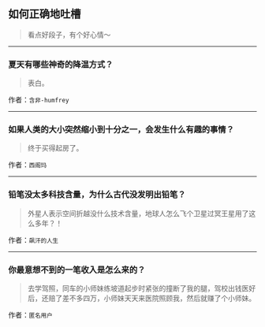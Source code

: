 ## 如何正确地吐槽

> 看点好段子，有个好心情～


 
---

### 夏天有哪些神奇的降温方式？

> 表白。


作者：`含非-humfrey`

---

### 如果人类的大小突然缩小到十分之一，会发生什么有趣的事情？

> 终于买得起房了。


作者：`西阁玛`

---

### 铅笔没太多科技含量，为什么古代没发明出铅笔？

> 外星人表示空间折越没什么技术含量，地球人怎么飞个卫星过冥王星用了这么多年？！


作者：`飙汗的人生`

---

### 你最意想不到的一笔收入是怎么来的？

> 去学驾照，同车的小师妹练坡道起步时紧张的撞断了我的腿，驾校出钱医好后，还赔了差不多四万，小师妹天天来医院照顾我，然后就赚了个小师妹。


作者：`匿名用户`